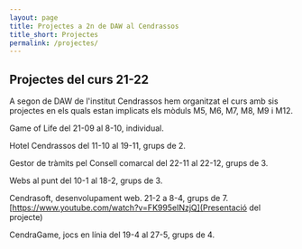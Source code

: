 ```yaml
---
layout: page
title: Projectes a 2n de DAW al Cendrassos
title_short: Projectes
permalink: /projectes/
---
```



## Projectes del curs 21-22

A segon de DAW de l'institut Cendrassos hem organitzat el curs amb sis projectes en els quals estan implicats els mòduls M5, M6, M7, M8, M9 i M12.

Game of Life  del 21-09 al 8-10, individual.

Hotel Cendrassos del 11-10 al 19-11, grups de 2.

Gestor de tràmits pel Consell comarcal del 22-11 al 22-12, grups de 3.

Webs al punt del 10-1 al 18-2, grups de 3.

Cendrasoft, desenvolupament web.  21-2 a 8-4, grups de 7. [https://www.youtube.com/watch?v=FK995eINzjQ](Presentació del projecte)

CendraGame, jocs en línia del 19-4 al 27-5, grups de 4.
